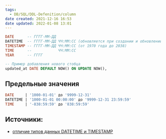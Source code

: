 ```yaml
---
tags:
  - DB/SQL/DDL-Defenition/column
date created: 2021-12-16 16:53
date updated: 2022-01-08 13:01
---
```


```sql
DATE      -- ГГГГ-ММ-ДД
DATETIME  -- ГГГГ-ММ-ДД ЧЧ:ММ:СС (обновляется при создании и обновлении)
TIMESTAMP -- ГГГГ-ММ-ДД ЧЧ:ММ:СС (от 1970 года до 2038)
TIME      --            ЧЧ:ММ:СС
YEAR      -- ГГГГ

-- Пример добавления нового стобца
updated_at DATE DEFAULT NOW() ON UPDATE NOW(),
```

## Предельные значения

```sql
DATE  	 | '1000-01-01' до '9999-12-31'
DATETIME | '1000-01-01 00:00:00' до '9999-12-31 23:59:59'
TIME	 | '-838:59:59' до '838:59:59'
```

## Источники:

- [отличие типов данных DATETIME и TIMESTAMP](https://habr.com/ru/post/61391/)
